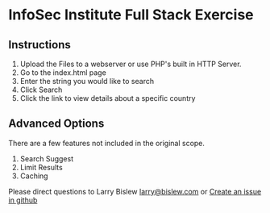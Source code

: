 # InfoSec Institute Full Stack Exercise
## Instructions
1. Upload the Files to a webserver or use PHP's built in HTTP Server.
2. Go to the index.html page
3. Enter the string you would like to search
4. Click Search
5. Click the link to view details about a specific country


## Advanced Options
There are a few features not included in the original scope.
1. Search Suggest
2. Limit Results
3. Caching  

Please direct questions to Larry Bislew larry@bislew.com
or [Create an issue in github](https://github.com/bislewl/infosec_excercise/issues/new) 